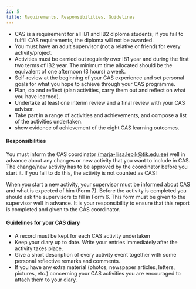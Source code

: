 ```yaml
---
id: 5
title: Requirements, Responsibilities, Guidelines
---
```


- CAS is a requirement for all IB1 and IB2 diploma students; if you fail to fulfill CAS requirements, the diploma will not be awarded.
- You must have an adult supervisor (not a relative or friend) for every activity/project.
- Activities must be carried out regularly over IB1 year and during the first two terms of IB2 year. The minimum time allocated should be the equivalent of one afternoon (3 hours) a week.
- Self-review at the beginning of your CAS experience and set personal goals for what you hope to achieve through your CAS programme.
- Plan, do and reflect (plan activities, carry them out and reflect on what you have learned).
- Undertake at least one interim review and a final review with your CAS advisor.
- Take part in a range of activities and achievements, and compose a list of the activities undertaken.
- show evidence of achievement of the eight CAS learning outcomes.


#### Responsibilities

You must inform the CAS coordinator <a href="mailto:marja-liisa.lepik@tik.edu.ee">(marja-liisa.lepik@tik.edu.ee)</a> well in advance about any changes or new activity that you want to include in CAS. The change/new activity has to be approved by the coordinator before you start it. If you fail to do this, the activity is not counted as CAS!

When you start a new activity, your supervisor must be informed about CAS and what is expected of him (Form 7). Before the activity is completed you should ask the supervisors to fill in Form 6. This form must be given to the supervisor well in advance. It is your responsibility to ensure that this report is completed and given to the CAS coordinator.

#### Guidelines for your CAS diary

- A record must be kept for each CAS activity undertaken
- Keep your diary up to date. Write your entries immediately after the activity takes place.
- Give a short description of every activity event together with some personal reflective remarks and comments.
- If you have any extra material (photos, newspaper articles, letters, pictures, etc.) concerning your CAS activities you are encouraged to attach them to your diary.
